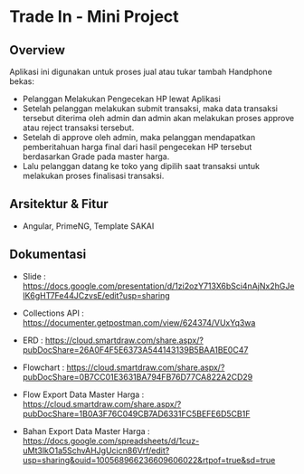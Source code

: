 # Trade In - Mini Project

## Overview
Aplikasi ini digunakan untuk proses jual atau tukar tambah Handphone bekas:
- Pelanggan Melakukan Pengecekan HP lewat Aplikasi
- Setelah pelanggan melakukan submit transaksi, maka data transaksi tersebut diterima oleh admin dan admin akan melakukan proses approve atau reject transaksi tersebut.
- Setelah di approve oleh admin, maka pelanggan mendapatkan pemberitahuan harga final dari hasil pengecekan HP tersebut berdasarkan Grade pada master harga.
- Lalu pelanggan datang ke toko yang dipilih saat transaksi untuk melakukan proses finalisasi transaksi.

## Arsitektur & Fitur
- Angular, PrimeNG, Template SAKAI


## Dokumentasi
- Slide : https://docs.google.com/presentation/d/1zi2ozY713X6bSci4nAjNx2hGJelK6gHT7Fe44JCzvsE/edit?usp=sharing
- Collections API : https://documenter.getpostman.com/view/624374/VUxYq3wa

- ERD : https://cloud.smartdraw.com/share.aspx/?pubDocShare=26A0F4F5E6373A544143139B5BAA1BE0C47
- Flowchart : https://cloud.smartdraw.com/share.aspx/?pubDocShare=0B7CC01E3631BA794FB76D77CA822A2CD29
- Flow Export Data Master Harga : https://cloud.smartdraw.com/share.aspx/?pubDocShare=1B0A3F76C049CB7AD6331FC5BEFE6D5CB1F

- Bahan Export Data Master Harga : https://docs.google.com/spreadsheets/d/1cuz-uMt3lkO1a5SchvAHJgUcicn86Vrf/edit?usp=sharing&ouid=100568966236609606022&rtpof=true&sd=true
